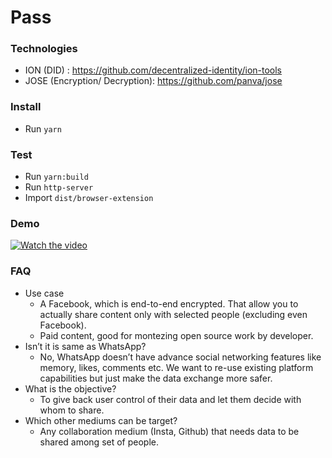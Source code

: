 # Pass

### Technologies
* ION (DID) : https://github.com/decentralized-identity/ion-tools
* JOSE (Encryption/ Decryption): https://github.com/panva/jose

### Install

- Run `yarn`

### Test

- Run `yarn:build`
- Run `http-server`
- Import `dist/browser-extension`

### Demo

[![Watch the video](https://user-images.githubusercontent.com/4686410/148703377-75cf29a9-49d2-46e2-8728-02ea954b0ced.png)](https://drive.google.com/file/d/1aa7MP4kAgimkCQofe3Y4XezseBSbJH5b/view?usp=sharing)

### FAQ
- Use case 
  - A Facebook, which is end-to-end encrypted. That allow you to actually share content only with selected people (excluding even Facebook).
  - Paid content, good for montezing open source work by developer.
- Isn’t it is same as WhatsApp? 
  - No, WhatsApp  doesn’t have advance social networking features like memory, likes, comments etc. We want to re-use existing platform capabilities but just make the data exchange more safer.
- What is the objective?  
  - To give back user control of their data and let them decide with whom to share.
- Which other mediums can be target?  
  - Any collaboration medium (Insta, Github) that needs data to be shared among set of people.
